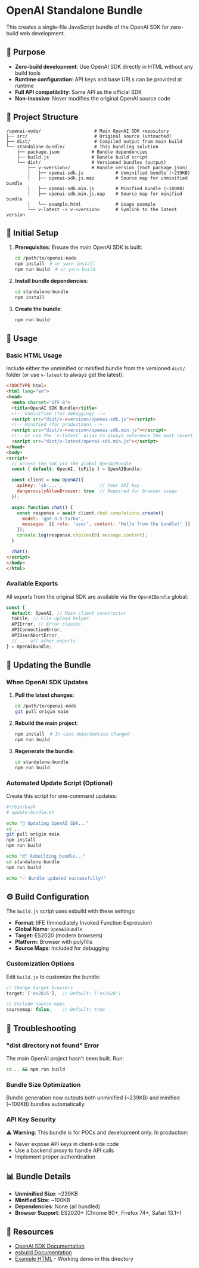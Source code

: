# OpenAI Standalone Bundle

This creates a single-file JavaScript bundle of the OpenAI SDK for zero-build
web development.

## 🎯 Purpose

- **Zero-build development**: Use OpenAI SDK directly in HTML without any build
  tools
- **Runtime configuration**: API keys and base URLs can be provided at runtime
- **Full API compatibility**: Same API as the official SDK
- **Non-invasive**: Never modifies the original OpenAI source code

## 📁 Project Structure

```
/openai-node/                    # Main OpenAI SDK repository
├── src/                         # Original source (untouched)
├── dist/                        # Compiled output from main build
└── standalone-bundle/           # This bundling solution
    ├── package.json            # Bundle dependencies
    ├── build.js                # Bundle build script
    └── dist/                   # Versioned bundles (output)
        ├── v-<version>/        # Bundle version (root package.json)
        │   ├── openai-sdk.js            # Unminified bundle (~239KB)
        │   ├── openai-sdk.js.map        # Source map for unminified bundle
        │   ├── openai-sdk.min.js        # Minified bundle (~100KB)
        │   ├── openai-sdk.min.js.map    # Source map for minified bundle
        │   └── example.html             # Usage example
        └── v-latest -> v-<version>      # Symlink to the latest version
```

## 🚀 Initial Setup

1. **Prerequisites**: Ensure the main OpenAI SDK is built:
   ```bash
   cd /path/to/openai-node
   npm install  # or yarn install
   npm run build  # or yarn build
   ```

2. **Install bundle dependencies**:
   ```bash
   cd standalone-bundle
   npm install
   ```

3. **Create the bundle**:
   ```bash
   npm run build
   ```

## 📝 Usage

### Basic HTML Usage

Include either the unminified or minified bundle from the versioned `dist/`
folder (or use `v-latest` to always get the latest):

```html
<!DOCTYPE html>
<html lang="en">
<head>
  <meta charset="UTF-8">
  <title>OpenAI SDK Bundle</title>
  <!-- Unminified (for debugging) -->
  <script src="dist/v-<version>/openai-sdk.js"></script>
  <!-- Minified (for production) -->
  <script src="dist/v-<version>/openai-sdk.min.js"></script>
  <!-- Or use the `v-latest` alias to always reference the most recent bundle -->
  <script src="dist/v-latest/openai-sdk.min.js"></script>
</head>
<body>
<script>
  // Access the SDK via the global OpenAIBundle
  const { default: OpenAI, toFile } = OpenAIBundle;

  const client = new OpenAI({
    apiKey: 'sk-...',              // Your API key
    dangerouslyAllowBrowser: true  // Required for browser usage
  });

  async function chat() {
    const response = await client.chat.completions.create({
      model: 'gpt-3.5-turbo',
      messages: [{ role: 'user', content: 'Hello from the bundle!' }]
    });
    console.log(response.choices[0].message.content);
  }

  chat();
</script>
</body>
</html>
```

### Available Exports

All exports from the original SDK are available via the `OpenAIBundle` global:

```javascript
const {
  default: OpenAI, // Main client constructor
  toFile, // File upload helper
  APIError, // Error classes
  APIConnectionError,
  APIUserAbortError,
  // ... all other exports
} = OpenAIBundle;
```

## 🔄 Updating the Bundle

### When OpenAI SDK Updates

1. **Pull the latest changes**:
   ```bash
   cd /path/to/openai-node
   git pull origin main
   ```

2. **Rebuild the main project**:
   ```bash
   npm install  # In case dependencies changed
   npm run build
   ```

3. **Regenerate the bundle**:
   ```bash
   cd standalone-bundle
   npm run build
   ```

### Automated Update Script (Optional)

Create this script for one-command updates:

```bash
#!/bin/bash
# update-bundle.sh

echo "🔄 Updating OpenAI SDK..."
cd ..
git pull origin main
npm install
npm run build

echo "📦 Rebuilding bundle..."
cd standalone-bundle
npm run build

echo "✅ Bundle updated successfully!"
```

## ⚙️ Build Configuration

The `build.js` script uses esbuild with these settings:

- **Format**: IIFE (Immediately Invoked Function Expression)
- **Global Name**: `OpenAIBundle`
- **Target**: ES2020 (modern browsers)
- **Platform**: Browser with polyfills
- **Source Maps**: Included for debugging

### Customization Options

Edit `build.js` to customize the bundle:

```javascript
// Change target browsers
target: ['es2015'],  // Default: ['es2020']

// Exclude source maps
sourcemap: false,    // Default: true
```

## 🐛 Troubleshooting

### "dist directory not found" Error

The main OpenAI project hasn't been built. Run:

```bash
cd .. && npm run build
```

### Bundle Size Optimization

Bundle generation now outputs both unminified (~239KB) and minified (~100KB)
bundles automatically.

### API Key Security

⚠️ **Warning**: This bundle is for POCs and development only. In production:

- Never expose API keys in client-side code
- Use a backend proxy to handle API calls
- Implement proper authentication

## 📊 Bundle Details

- **Unminified Size**: ~239KB
- **Minified Size**: ~100KB
- **Dependencies**: None (all bundled)
- **Browser Support**: ES2020+ (Chrome 80+, Firefox 74+, Safari 13.1+)

## 🔗 Resources

- [OpenAI SDK Documentation](https://github.com/openai/openai-node)
- [esbuild Documentation](https://esbuild.github.io/)
- [Example HTML](./index.html) - Working demo in this directory
